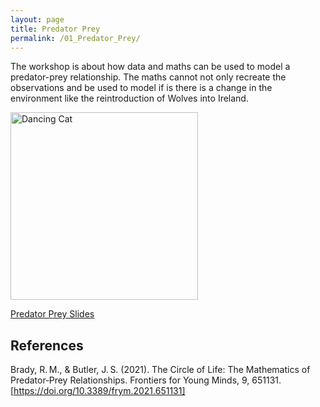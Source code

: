 ```yaml
---
layout: page
title: Predator Prey
permalink: /01_Predator_Prey/
---
```



The workshop is about how data and
maths can be used to model a
predator-prey relationship. The maths
cannot not only recreate the observations
and be used to model if is there is a change
in the environment like the reintroduction of
Wolves into Ireland.


<img src="Maths_in_the_Wild_Predator_Prey.gif" alt="Dancing Cat" width="300"/>


[Predator Prey Slides](Maths_in_the_Wild_Predator_Prey.pptx)


## References

Brady, R. M., & Butler, J. S. (2021). The Circle of Life: The Mathematics of Predator‑Prey Relationships. Frontiers for Young Minds, 9, 651131. [https://doi.org/10.3389/frym.2021.651131]



